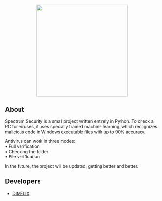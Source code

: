 <p align="center">
      <img src="https://i.ibb.co/VCpbKjp/Nl-Pcf-EAG-Rq-N6-Ss-T-0-TNIt1-ZVezq-Ihs7n4-IEfbo9-JNOn-Gkhz-V-N8h9tb-H7-Tvp-Q0.jpg" width=300>
</p>


## About

Spectrum Security is a small project written entirely in Python.
To check a PC for viruses, it uses specially trained machine learning, which recognizes malicious code in Windows executable files with up to 90% accuracy.

Antivirus can work in three modes:<br>
• Full verification<br>
• Checking the folder<br>
• File verification<br>

In the future, the project will be updated, getting better and better.



## Developers

- [DIMFLIX](https://github.com/DIMFLIX-OFFICIAL)

